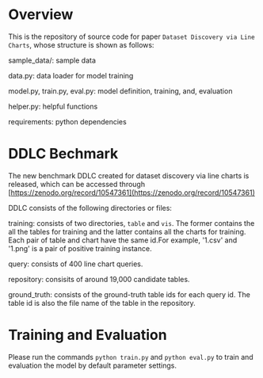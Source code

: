 # Overview
This is the repository of source code for paper `Dataset Discovery via Line Charts`, whose structure is shown as follows:

sample_data/: sample data

data.py: data loader for model training

model.py, train.py, eval.py: model definition, training, and, evaluation

helper.py: helpful functions

requirements: python dependencies

# DDLC Bechmark
The new benchmark DDLC created for dataset discovery via line charts is released, which can be accessed through [https://zenodo.org/record/10547361](https://zenodo.org/record/10547361) 

DDLC consists of the following directories or files:

training: consists of two directories, `table` and `vis`. The former contains the all the tables for training and the latter contains all the charts for training. Each pair of table and chart have the same id.For example, '1.csv' and '1.png' is a pair of positive training instance.

query: consists of 400 line chart queries.

repository: consisits of around 19,000 candidate tables.

ground_truth: consists of the ground-truth table ids for each query id. The table id is also the file name of the table in the repository.

# Training and Evaluation
Please run the commands `python train.py` and `python eval.py` to train and evaluation the model by default parameter settings.



